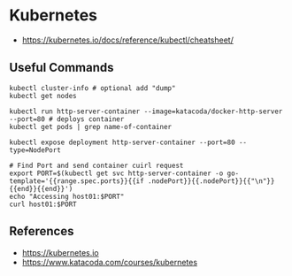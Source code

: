 # Kubernetes
* https://kubernetes.io/docs/reference/kubectl/cheatsheet/

## Useful Commands
```
kubectl cluster-info # optional add "dump"
kubectl get nodes

kubectl run http-server-container --image=katacoda/docker-http-server --port=80 # deploys container
kubectl get pods | grep name-of-container

kubectl expose deployment http-server-container --port=80 --type=NodePort

# Find Port and send container cuirl request
export PORT=$(kubectl get svc http-server-container -o go-template='{{range.spec.ports}}{{if .nodePort}}{{.nodePort}}{{"\n"}}{{end}}{{end}}')
echo "Accessing host01:$PORT"
curl host01:$PORT
```

## References
* https://kubernetes.io
* https://www.katacoda.com/courses/kubernetes
